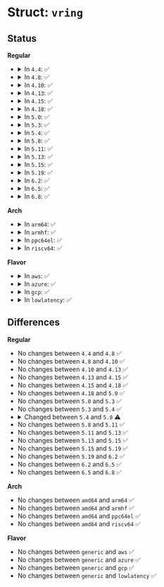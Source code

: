 # Struct: <code>vring</code>

## Status
<b>Regular</b>
<ul>
<li>
<details>
<summary>In <code>4.4</code>: ✅</summary>

```c
struct vring {
    unsigned int num;
    struct vring_desc *desc;
    struct vring_avail *avail;
    struct vring_used *used;
};
```
</details>
</li>
<li>
<details>
<summary>In <code>4.8</code>: ✅</summary>

```c
struct vring {
    unsigned int num;
    struct vring_desc *desc;
    struct vring_avail *avail;
    struct vring_used *used;
};
```
</details>
</li>
<li>
<details>
<summary>In <code>4.10</code>: ✅</summary>

```c
struct vring {
    unsigned int num;
    struct vring_desc *desc;
    struct vring_avail *avail;
    struct vring_used *used;
};
```
</details>
</li>
<li>
<details>
<summary>In <code>4.13</code>: ✅</summary>

```c
struct vring {
    unsigned int num;
    struct vring_desc *desc;
    struct vring_avail *avail;
    struct vring_used *used;
};
```
</details>
</li>
<li>
<details>
<summary>In <code>4.15</code>: ✅</summary>

```c
struct vring {
    unsigned int num;
    struct vring_desc *desc;
    struct vring_avail *avail;
    struct vring_used *used;
};
```
</details>
</li>
<li>
<details>
<summary>In <code>4.18</code>: ✅</summary>

```c
struct vring {
    unsigned int num;
    struct vring_desc *desc;
    struct vring_avail *avail;
    struct vring_used *used;
};
```
</details>
</li>
<li>
<details>
<summary>In <code>5.0</code>: ✅</summary>

```c
struct vring {
    unsigned int num;
    struct vring_desc *desc;
    struct vring_avail *avail;
    struct vring_used *used;
};
```
</details>
</li>
<li>
<details>
<summary>In <code>5.3</code>: ✅</summary>

```c
struct vring {
    unsigned int num;
    struct vring_desc *desc;
    struct vring_avail *avail;
    struct vring_used *used;
};
```
</details>
</li>
<li>
<details>
<summary>In <code>5.4</code>: ✅</summary>

```c
struct vring {
    unsigned int num;
    struct vring_desc *desc;
    struct vring_avail *avail;
    struct vring_used *used;
};
```
</details>
</li>
<li>
<details>
<summary>In <code>5.8</code>: ✅</summary>

```c
struct vring {
    unsigned int num;
    vring_desc_t *desc;
    vring_avail_t *avail;
    vring_used_t *used;
};
```
</details>
</li>
<li>
<details>
<summary>In <code>5.11</code>: ✅</summary>

```c
struct vring {
    unsigned int num;
    vring_desc_t *desc;
    vring_avail_t *avail;
    vring_used_t *used;
};
```
</details>
</li>
<li>
<details>
<summary>In <code>5.13</code>: ✅</summary>

```c
struct vring {
    unsigned int num;
    vring_desc_t *desc;
    vring_avail_t *avail;
    vring_used_t *used;
};
```
</details>
</li>
<li>
<details>
<summary>In <code>5.15</code>: ✅</summary>

```c
struct vring {
    unsigned int num;
    vring_desc_t *desc;
    vring_avail_t *avail;
    vring_used_t *used;
};
```
</details>
</li>
<li>
<details>
<summary>In <code>5.19</code>: ✅</summary>

```c
struct vring {
    unsigned int num;
    vring_desc_t *desc;
    vring_avail_t *avail;
    vring_used_t *used;
};
```
</details>
</li>
<li>
<details>
<summary>In <code>6.2</code>: ✅</summary>

```c
struct vring {
    unsigned int num;
    vring_desc_t *desc;
    vring_avail_t *avail;
    vring_used_t *used;
};
```
</details>
</li>
<li>
<details>
<summary>In <code>6.5</code>: ✅</summary>

```c
struct vring {
    unsigned int num;
    vring_desc_t *desc;
    vring_avail_t *avail;
    vring_used_t *used;
};
```
</details>
</li>
<li>
<details>
<summary>In <code>6.8</code>: ✅</summary>

```c
struct vring {
    unsigned int num;
    vring_desc_t *desc;
    vring_avail_t *avail;
    vring_used_t *used;
};
```
</details>
</li>
</ul>
<b>Arch</b>
<ul>
<li>
<details>
<summary>In <code>arm64</code>: ✅</summary>

```c
struct vring {
    unsigned int num;
    struct vring_desc *desc;
    struct vring_avail *avail;
    struct vring_used *used;
};
```
</details>
</li>
<li>
<details>
<summary>In <code>armhf</code>: ✅</summary>

```c
struct vring {
    unsigned int num;
    struct vring_desc *desc;
    struct vring_avail *avail;
    struct vring_used *used;
};
```
</details>
</li>
<li>
<details>
<summary>In <code>ppc64el</code>: ✅</summary>

```c
struct vring {
    unsigned int num;
    struct vring_desc *desc;
    struct vring_avail *avail;
    struct vring_used *used;
};
```
</details>
</li>
<li>
<details>
<summary>In <code>riscv64</code>: ✅</summary>

```c
struct vring {
    unsigned int num;
    struct vring_desc *desc;
    struct vring_avail *avail;
    struct vring_used *used;
};
```
</details>
</li>
</ul>
<b>Flavor</b>
<ul>
<li>
<details>
<summary>In <code>aws</code>: ✅</summary>

```c
struct vring {
    unsigned int num;
    struct vring_desc *desc;
    struct vring_avail *avail;
    struct vring_used *used;
};
```
</details>
</li>
<li>
<details>
<summary>In <code>azure</code>: ✅</summary>

```c
struct vring {
    unsigned int num;
    struct vring_desc *desc;
    struct vring_avail *avail;
    struct vring_used *used;
};
```
</details>
</li>
<li>
<details>
<summary>In <code>gcp</code>: ✅</summary>

```c
struct vring {
    unsigned int num;
    struct vring_desc *desc;
    struct vring_avail *avail;
    struct vring_used *used;
};
```
</details>
</li>
<li>
<details>
<summary>In <code>lowlatency</code>: ✅</summary>

```c
struct vring {
    unsigned int num;
    struct vring_desc *desc;
    struct vring_avail *avail;
    struct vring_used *used;
};
```
</details>
</li>
</ul>

## Differences
<b>Regular</b>
<ul>
<li>
No changes between <code>4.4</code> and <code>4.8</code> ✅
</li>
<li>
No changes between <code>4.8</code> and <code>4.10</code> ✅
</li>
<li>
No changes between <code>4.10</code> and <code>4.13</code> ✅
</li>
<li>
No changes between <code>4.13</code> and <code>4.15</code> ✅
</li>
<li>
No changes between <code>4.15</code> and <code>4.18</code> ✅
</li>
<li>
No changes between <code>4.18</code> and <code>5.0</code> ✅
</li>
<li>
No changes between <code>5.0</code> and <code>5.3</code> ✅
</li>
<li>
No changes between <code>5.3</code> and <code>5.4</code> ✅
</li>
<li>
<details>
<summary>Changed between <code>5.4</code> and <code>5.8</code> ⚠️</summary>
<ul>
<li>
<b>Field type changed. </b>
<code>struct vring_desc *desc</code> ➡️ <code>vring_desc_t *desc</code>
</li>
<li>
<b>Field type changed. </b>
<code>struct vring_avail *avail</code> ➡️ <code>vring_avail_t *avail</code>
</li>
<li>
<b>Field type changed. </b>
<code>struct vring_used *used</code> ➡️ <code>vring_used_t *used</code>
</li>
</ul>
</details>
</li>
<li>
No changes between <code>5.8</code> and <code>5.11</code> ✅
</li>
<li>
No changes between <code>5.11</code> and <code>5.13</code> ✅
</li>
<li>
No changes between <code>5.13</code> and <code>5.15</code> ✅
</li>
<li>
No changes between <code>5.15</code> and <code>5.19</code> ✅
</li>
<li>
No changes between <code>5.19</code> and <code>6.2</code> ✅
</li>
<li>
No changes between <code>6.2</code> and <code>6.5</code> ✅
</li>
<li>
No changes between <code>6.5</code> and <code>6.8</code> ✅
</li>
</ul>
<b>Arch</b>
<ul>
<li>
No changes between <code>amd64</code> and <code>arm64</code> ✅
</li>
<li>
No changes between <code>amd64</code> and <code>armhf</code> ✅
</li>
<li>
No changes between <code>amd64</code> and <code>ppc64el</code> ✅
</li>
<li>
No changes between <code>amd64</code> and <code>riscv64</code> ✅
</li>
</ul>
<b>Flavor</b>
<ul>
<li>
No changes between <code>generic</code> and <code>aws</code> ✅
</li>
<li>
No changes between <code>generic</code> and <code>azure</code> ✅
</li>
<li>
No changes between <code>generic</code> and <code>gcp</code> ✅
</li>
<li>
No changes between <code>generic</code> and <code>lowlatency</code> ✅
</li>
</ul>
